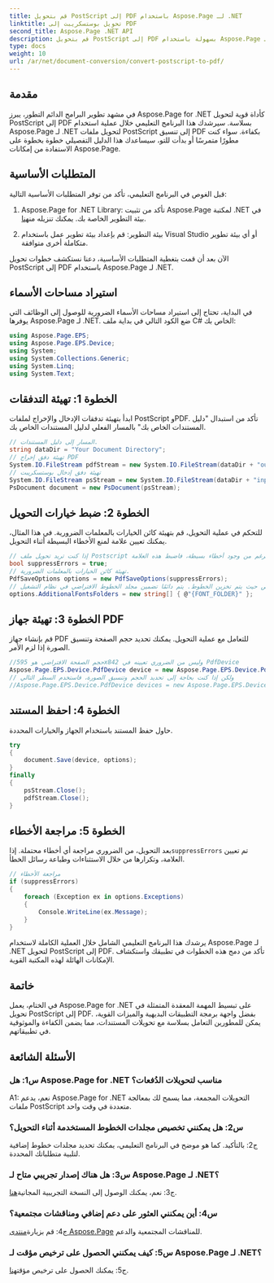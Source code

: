 ```yaml
---
title: قم بتحويل PostScript إلى PDF باستخدام Aspose.Page لـ .NET
linktitle: تحويل بوستسكريبت إلى PDF
second_title: Aspose.Page .NET API
description: قم بتحويل PostScript إلى PDF بسهولة باستخدام Aspose.Page لـ .NET. قوية وموثوقة وصديقة للمطورين.
type: docs
weight: 10
url: /ar/net/document-conversion/convert-postscript-to-pdf/
---
```

## مقدمة

في مشهد تطوير البرامج الدائم التطور، يبرز Aspose.Page for .NET كأداة قوية لتحويل PostScript إلى PDF بسلاسة. سيرشدك هذا البرنامج التعليمي خلال عملية استخدام Aspose.Page لـ .NET لتحويل ملفات PostScript إلى تنسيق PDF بكفاءة. سواء كنت مطورًا متمرسًا أو بدأت للتو، سيساعدك هذا الدليل التفصيلي خطوة بخطوة على الاستفادة من إمكانات Aspose.Page.

## المتطلبات الأساسية

قبل الغوص في البرنامج التعليمي، تأكد من توفر المتطلبات الأساسية التالية:

1.  Aspose.Page for .NET Library: تأكد من تثبيت Aspose.Page لمكتبة .NET في بيئة التطوير الخاصة بك. يمكنك تنزيله من[هنا](https://releases.aspose.com/page/net/).

2. بيئة التطوير: قم بإعداد بيئة تطوير عمل باستخدام Visual Studio أو أي بيئة تطوير متكاملة أخرى متوافقة.

الآن بعد أن قمت بتغطية المتطلبات الأساسية، دعنا نستكشف خطوات تحويل PostScript إلى PDF باستخدام Aspose.Page لـ .NET.

## استيراد مساحات الأسماء

في البداية، تحتاج إلى استيراد مساحات الأسماء الضرورية للوصول إلى الوظائف التي يوفرها Aspose.Page لـ .NET. ضع الكود التالي في بداية ملف C# الخاص بك:

```csharp
using Aspose.Page.EPS;
using Aspose.Page.EPS.Device;
using System;
using System.Collections.Generic;
using System.Linq;
using System.Text;
```

## الخطوة 1: تهيئة التدفقات

ابدأ بتهيئة تدفقات الإدخال والإخراج لملفات PostScript وPDF. تأكد من استبدال "دليل المستندات الخاص بك" بالمسار الفعلي لدليل المستندات الخاص بك.

```csharp
// المسار إلى دليل المستندات.
string dataDir = "Your Document Directory";
// تهيئة دفق إخراج PDF
System.IO.FileStream pdfStream = new System.IO.FileStream(dataDir + "outputPDF_out.pdf", System.IO.FileMode.Create, System.IO.FileAccess.Write);
// تهيئة دفق إدخال بوستسكريبت
System.IO.FileStream psStream = new System.IO.FileStream(dataDir + "input.ps", System.IO.FileMode.Open, System.IO.FileAccess.Read);
PsDocument document = new PsDocument(psStream);
```

## الخطوة 2: ضبط خيارات التحويل

للتحكم في عملية التحويل، قم بتهيئة كائن الخيارات بالمعلمات الضرورية. في هذا المثال، يمكنك تعيين علامة لمنع الأخطاء البسيطة أثناء التحويل.

```csharp
// إذا كنت تريد تحويل ملف Postscript على الرغم من وجود أخطاء بسيطة، فاضبط هذه العلامة
bool suppressErrors = true;
// تهيئة كائن الخيارات بالمعلمات الضرورية.
PdfSaveOptions options = new PdfSaveOptions(suppressErrors);
// إذا كنت تريد إضافة مجلد خاص حيث يتم تخزين الخطوط. يتم دائمًا تضمين مجلد الخطوط الافتراضي في نظام التشغيل.
options.AdditionalFontsFolders = new string[] { @"{FONT_FOLDER}" };
```

## الخطوة 3: تهيئة جهاز PDF

قم بإنشاء جهاز PDF للتعامل مع عملية التحويل. يمكنك تحديد حجم الصفحة وتنسيق الصورة إذا لزم الأمر.

```csharp
//حجم الصفحة الافتراضي هو 595x842 وليس من الضروري تعيينه في PdfDevice
Aspose.Page.EPS.Device.PdfDevice device = new Aspose.Page.EPS.Device.PdfDevice(pdfStream);
// ولكن إذا كنت بحاجة إلى تحديد الحجم وتنسيق الصورة، فاستخدم السطر التالي
//Aspose.Page.EPS.Device.PdfDevice devices = new Aspose.Page.EPS.Device.PdfDevice(pdfStream, new System.Drawing.Size(595, 842));
```

## الخطوة 4: احفظ المستند

حاول حفظ المستند باستخدام الجهاز والخيارات المحددة.

```csharp
try
{
    document.Save(device, options);
}
finally
{
    psStream.Close();
    pdfStream.Close();
}
```

## الخطوة 5: مراجعة الأخطاء

 بعد التحويل، من الضروري مراجعة أي أخطاء محتملة. إذا`suppressErrors` تم تعيين العلامة، وتكرارها من خلال الاستثناءات وطباعة رسائل الخطأ.

```csharp
// مراجعة الأخطاء
if (suppressErrors)
{
    foreach (Exception ex in options.Exceptions)
    {
        Console.WriteLine(ex.Message);
    }
}
```

يرشدك هذا البرنامج التعليمي الشامل خلال العملية الكاملة لاستخدام Aspose.Page لـ .NET لتحويل PostScript إلى PDF. تأكد من دمج هذه الخطوات في تطبيقك واستكشاف الإمكانات الهائلة لهذه المكتبة القوية.

## خاتمة

في الختام، يعمل Aspose.Page for .NET على تبسيط المهمة المعقدة المتمثلة في تحويل PostScript إلى PDF. بفضل واجهة برمجة التطبيقات البديهية والميزات القوية، يمكن للمطورين التعامل بسلاسة مع تحويلات المستندات، مما يضمن الكفاءة والموثوقية في تطبيقاتهم.

## الأسئلة الشائعة

### س1: هل Aspose.Page for .NET مناسب لتحويلات الدُفعات؟

A1: نعم، يدعم Aspose.Page for .NET التحويلات المجمعة، مما يسمح لك بمعالجة ملفات PostScript متعددة في وقت واحد.

### س2: هل يمكنني تخصيص مجلدات الخطوط المستخدمة أثناء التحويل؟

ج2: بالتأكيد. كما هو موضح في البرنامج التعليمي، يمكنك تحديد مجلدات خطوط إضافية لتلبية متطلباتك المحددة.

### س3: هل هناك إصدار تجريبي متاح لـ Aspose.Page لـ .NET؟

 ج3: نعم، يمكنك الوصول إلى النسخة التجريبية المجانية[هنا](https://releases.aspose.com/).

### س4: أين يمكنني العثور على دعم إضافي ومناقشات مجتمعية؟

 ج4: قم بزيارة[منتدى Aspose.Page](https://forum.aspose.com/c/page/39) للمناقشات المجتمعية والدعم.

### س5: كيف يمكنني الحصول على ترخيص مؤقت لـ Aspose.Page لـ .NET؟

 ج5: يمكنك الحصول على ترخيص مؤقت[هنا](https://purchase.aspose.com/temporary-license/).